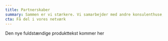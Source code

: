 ```yaml
---
title: Partnerskaber
summary: Sammen er vi stærkere. Vi samarbejder med andre konsulenthuse, softwareleverandører, designbureauer og rådgivere for at kunne tilbyde den bedste service på alle områder. Vi har blandt andet et tæt partnerskab med <a href="https://siteimprove.com">Siteimprove</a> der er Danmarks mest benyttede software til tilgængelighedstest.
cta: Få del i vores netværk
---
```

Den nye fuldstændige produkttekst kommer her